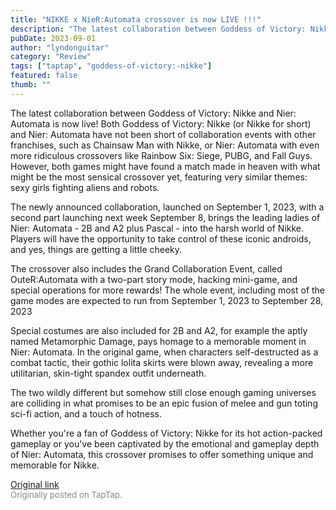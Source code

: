 ```yaml
---
title: "NIKKE x NieR:Automata crossover is now LIVE !!!"
description: "The latest collaboration between Goddess of Victory: Nikke and Nier: Automata is now live! Both Goddess of Victory: Nikke (or Nikke for short) and Nier: Automata have not been short of collaboration events with other franchises, such as Chainsaw Man with Nikke, or Nier: Automata with even more ridiculous crossovers like Rainbow Six: Siege, PUBG, and Fall Guys. However, both games might have found a match made in heaven with what might be the most sensical crossover yet, featuring very similar themes: sexy girls fighting aliens and robots."
pubDate: 2023-09-01
author: "lyndonguitar"
category: "Review"
tags: ["taptap", "goddess-of-victory:-nikke"]
featured: false
thumb: ""
---
```


The latest collaboration between Goddess of Victory: Nikke and Nier: Automata is now live! Both Goddess of Victory: Nikke (or Nikke for short) and Nier: Automata have not been short of collaboration events with other franchises, such as Chainsaw Man with Nikke, or Nier: Automata with even more ridiculous crossovers like Rainbow Six: Siege, PUBG, and Fall Guys. However, both games might have found a match made in heaven with what might be the most sensical crossover yet, featuring very similar themes: sexy girls fighting aliens and robots.

The newly announced collaboration, launched on September 1, 2023, with a second part launching next week September 8, brings the leading ladies of Nier: Automata - 2B and A2 plus Pascal - into the harsh world of Nikke. Players will have the opportunity to take control of these iconic androids, and yes, things are getting a little cheeky.

The crossover also includes the Grand Collaboration Event, called OuteR:Automata with a two-part story mode, hacking mini-game, and special operations for more rewards! The whole event, including most of the game modes are expected to run from September 1, 2023 to September 28, 2023

Special costumes are also included for 2B and A2, for example the aptly named Metamorphic Damage, pays homage to a memorable moment in Nier: Automata. In the original game, when characters self-destructed as a combat tactic, their gothic lolita skirts were blown away, revealing a more utilitarian, skin-tight spandex outfit underneath.

The two wildly different but somehow still close enough gaming universes are colliding in what promises to be an epic fusion of melee and gun toting sci-fi action, and a touch of hotness.

Whether you're a fan of Goddess of Victory: Nikke for its hot action-packed gameplay or you've been captivated by the emotional and gameplay depth of Nier: Automata, this crossover promises to offer something unique and memorable for Nikke.

[Original link](https://www.taptap.io/post/6226844)<br><span style="font-size: 0.95em; color: #888;">Originally posted on TapTap.</span>
